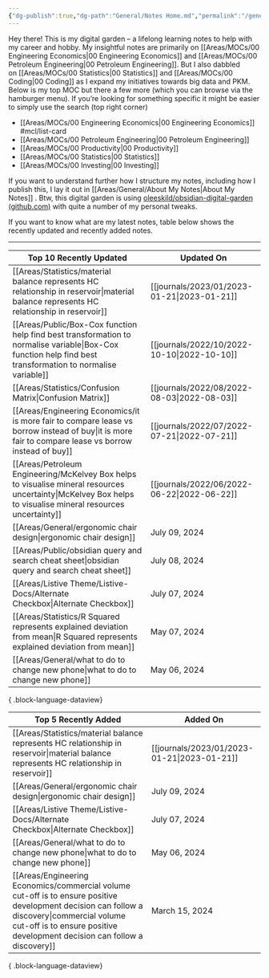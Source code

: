```yaml
---
{"dg-publish":true,"dg-path":"General/Notes Home.md","permalink":"/general/notes-home/","title":"Efemkay Notes","tags":["gardenEntry"],"dgShowBacklinks":"false","dgShowToc":"false"}
---
```



Hey there! This is my digital garden – a lifelong learning notes to help with my career and hobby. My insightful notes are primarily on [[Areas/MOCs/00 Engineering Economics\|00 Engineering Economics]] and [[Areas/MOCs/00 Petroleum Engineering\|00 Petroleum Engineering]]. But I also dabbled on [[Areas/MOCs/00 Statistics\|00 Statistics]] and [[Areas/MOCs/00 Coding\|00 Coding]] as I expand my initiatives towards big data and PKM. Below is my top MOC but there a few more (which you can browse via the hamburger menu). If you’re looking for something specific it might be easier to simply use the search (top right corner)
- [[Areas/MOCs/00 Engineering Economics\|00 Engineering Economics]] #mcl/list-card
- [[Areas/MOCs/00 Petroleum Engineering\|00 Petroleum Engineering]]
- [[Areas/MOCs/00 Productivity\|00 Productivity]]
- [[Areas/MOCs/00 Statistics\|00 Statistics]]
- [[Areas/MOCs/00 Investing\|00 Investing]]

If you want to understand further how I structure my notes, including how I publish this, I lay it out in [[Areas/General/About My Notes\|About My Notes]] . Btw, this digital garden is using [oleeskild/obsidian-digital-garden (github.com)](https://github.com/oleeskild/obsidian-digital-garden) with quite a number of my personal tweaks.

If you want to know what are my latest notes, table below shows the recently updated and recently added notes.

---

| Top 10 Recently Updated                                                                                                                                         | Updated On                                     |
| --------------------------------------------------------------------------------------------------------------------------------------------------------------- | ---------------------------------------------- |
| [[Areas/Statistics/material balance represents HC relationship in reservoir\|material balance represents HC relationship in reservoir]]                      | [[journals/2023/01/2023-01-21\|2023-01-21]] |
| [[Areas/Public/Box-Cox function help find best transformation to normalise variable\|Box-Cox function help find best transformation to normalise variable]]  | [[journals/2022/10/2022-10-10\|2022-10-10]] |
| [[Areas/Statistics/Confusion Matrix\|Confusion Matrix]]                                                                                                      | [[journals/2022/08/2022-08-03\|2022-08-03]] |
| [[Areas/Engineering Economics/it is more fair to compare lease vs borrow instead of buy\|it is more fair to compare lease vs borrow instead of buy]]         | [[journals/2022/07/2022-07-21\|2022-07-21]] |
| [[Areas/Petroleum Engineering/McKelvey Box helps to visualise mineral resources uncertainty\|McKelvey Box helps to visualise mineral resources uncertainty]] | [[journals/2022/06/2022-06-22\|2022-06-22]] |
| [[Areas/General/ergonomic chair design\|ergonomic chair design]]                                                                                             | July 09, 2024                                  |
| [[Areas/Public/obsidian query and search cheat sheet\|obsidian query and search cheat sheet]]                                                                | July 08, 2024                                  |
| [[Areas/Listive Theme/Listive-Docs/Alternate Checkbox\|Alternate Checkbox]]                                                                                  | July 07, 2024                                  |
| [[Areas/Statistics/R Squared represents explained deviation from mean\|R Squared represents explained deviation from mean]]                                  | May 07, 2024                                   |
| [[Areas/General/what to do to change new phone\|what to do to change new phone]]                                                                             | May 06, 2024                                   |

{ .block-language-dataview}

| Top 5 Recently Added                                                                                                                                                                                                        | Added On                                       |
| --------------------------------------------------------------------------------------------------------------------------------------------------------------------------------------------------------------------------- | ---------------------------------------------- |
| [[Areas/Statistics/material balance represents HC relationship in reservoir\|material balance represents HC relationship in reservoir]]                                                                                  | [[journals/2023/01/2023-01-21\|2023-01-21]] |
| [[Areas/General/ergonomic chair design\|ergonomic chair design]]                                                                                                                                                         | July 09, 2024                                  |
| [[Areas/Listive Theme/Listive-Docs/Alternate Checkbox\|Alternate Checkbox]]                                                                                                                                              | July 07, 2024                                  |
| [[Areas/General/what to do to change new phone\|what to do to change new phone]]                                                                                                                                         | May 06, 2024                                   |
| [[Areas/Engineering Economics/commercial volume cut-off is to ensure positive development decision can follow a discovery\|commercial volume cut-off is to ensure positive development decision can follow a discovery]] | March 15, 2024                                 |

{ .block-language-dataview}
